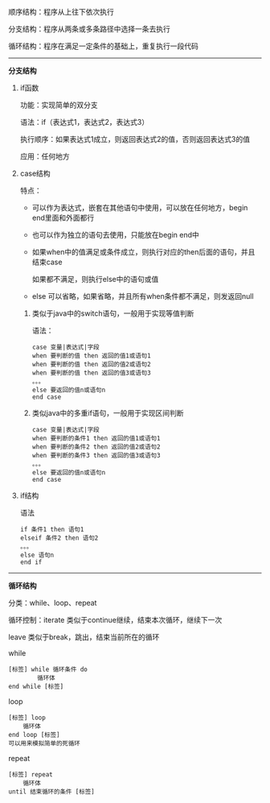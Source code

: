顺序结构：程序从上往下依次执行

分支结构：程序从两条或多条路径中选择一条去执行

循环结构：程序在满足一定条件的基础上，重复执行一段代码

---

**分支结构**

1. if函数

   功能：实现简单的双分支

   语法：if（表达式1，表达式2，表达式3）

   执行顺序：如果表达式1成立，则返回表达式2的值，否则返回表达式3的值

   应用：任何地方

2. case结构

   特点：

   * 可以作为表达式，嵌套在其他语句中使用，可以放在任何地方，begin end里面和外面都行

   * 也可以作为独立的语句去使用，只能放在begin end中

   * 如果when中的值满足或条件成立，则执行对应的then后面的语句，并且结束case

     如果都不满足，则执行else中的语句或值

   * else 可以省略，如果省略，并且所有when条件都不满足，则发返回null

   1. 类似于java中的switch语句，一般用于实现等值判断

      语法：

      ```
      case 变量|表达式|字段
      when 要判断的值 then 返回的值1或语句1
      when 要判断的值 then 返回的值2或语句2
      when 要判断的值 then 返回的值3或语句3
      。。。
      else 要返回的值n或语句n
      end case
      
      ```

   2. 类似java中的多重if语句，一般用于实现区间判断

      ```
      case 变量|表达式|字段
      when 要判断的条件1 then 返回的值1或语句1
      when 要判断的条件2 then 返回的值2或语句2
      when 要判断的条件3 then 返回的值3或语句3
      。。。
      else 要返回的值n或语句n
      end case
      ```

3. if结构

   语法

   ```
   if 条件1 then 语句1
   elseif 条件2 then 语句2
   。。。
   else 语句n
   end if
   ```



---

**循环结构**

分类：while、loop、repeat

循环控制：iterate 类似于continue继续，结束本次循环，继续下一次

leave 类似于break，跳出，结束当前所在的循环

while

```
[标签] while 循环条件 do
		循环体
end while [标签]
```

loop

```
[标签] loop
	循环体
end loop [标签]
可以用来模拟简单的死循环
```

repeat

```
[标签] repeat
	循环体
until 结束循环的条件 [标签]
```































